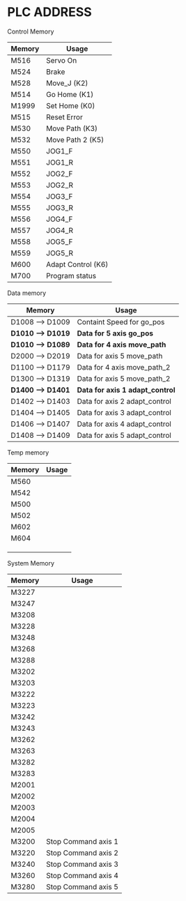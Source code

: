 # PLC ADDRESS

Control Memory

| Memory | Usage              |
| ------ | ------------------ |
| M516   | Servo On           |
| M524   | Brake              |
| M528   | Move_J (K2)        |
| M514   | Go Home (K1)       |
| M1999  | Set Home (K0)      |
| M515   | Reset Error        |
| M530   | Move Path (K3)     |
| M532   | Move Path 2 (K5)   |
| M550   | JOG1_F             |
| M551   | JOG1_R             |
| M552   | JOG2_F             |
| M553   | JOG2_R             |
| M554   | JOG3_F             |
| M555   | JOG3_R             |
| M556   | JOG4_F             |
| M557   | JOG4_R             |
| M558   | JOG5_F             |
| M559   | JOG5_R             |
| M600   | Adapt Control (K6) |
| M700   | Program status     |

Data memory

| Memory              | Usage                             |
| ------------------- | --------------------------------- |
| D1008 --> D1009     | Containt Speed for go_pos         |
| **D1010 --> D1019** | **Data for 5 axis go_pos**        |
| **D1010 --> D1089** | **Data for 4 axis move_path**     |
| D2000 --> D2019     | Data for axis 5 move_path         |
| D1100 --> D1179     | Data for 4 axis move_path_2       |
| D1300 --> D1319     | Data for axis 5 move_path_2       |
| **D1400 --> D1401** | **Data for axis 1 adapt_control** |
| D1402 --> D1403     | Data for axis 2 adapt_control     |
| D1404 --> D1405     | Data for axis 3 adapt_control     |
| D1406 --> D1407     | Data for axis 4 adapt_control     |
| D1408 --> D1409     | Data for axis 5 adapt_control     |

Temp memory

| Memory | Usage |
| ------ | ----- |
| M560   |       |
| M542   |       |
| M500   |       |
| M502   |       |
| M602   |       |
| M604   |       |
|        |       |
|        |       |
|        |       |

System Memory

| Memory | Usage               |
| ------ | ------------------- |
| M3227  |                     |
| M3247  |                     |
| M3208  |                     |
| M3228  |                     |
| M3248  |                     |
| M3268  |                     |
| M3288  |                     |
| M3202  |                     |
| M3203  |                     |
| M3222  |                     |
| M3223  |                     |
| M3242  |                     |
| M3243  |                     |
| M3262  |                     |
| M3263  |                     |
| M3282  |                     |
| M3283  |                     |
| M2001  |                     |
| M2002  |                     |
| M2003  |                     |
| M2004  |                     |
| M2005  |                     |
| M3200  | Stop Command axis 1 |
| M3220  | Stop Command axis 2 |
| M3240  | Stop Command axis 3 |
| M3260  | Stop Command axis 4 |
| M3280  | Stop Command axis 5 |


